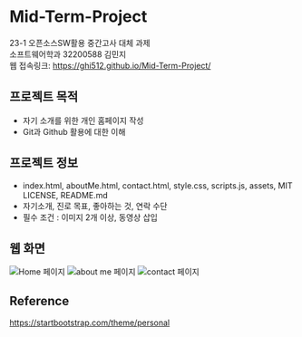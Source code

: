 # Mid-Term-Project
23-1 오픈소스SW활용 중간고사 대체 과제<br>
소프트웨어학과 32200588 김민지<br>
웹 접속링크: https://ghi512.github.io/Mid-Term-Project/

## 프로젝트 목적
* 자기 소개를 위한 개인 홈페이지 작성
* Git과 Github 활용에 대한 이해

## 프로젝트 정보
* index.html, aboutMe.html, contact.html, style.css, scripts.js, assets, MIT LICENSE, README.md
* 자기소개, 진로 목표, 좋아하는 것, 연락 수단
* 필수 조건 : 이미지 2개 이상, 동영상 삽입

## 웹 화면
![Home 페이지](https://user-images.githubusercontent.com/77954741/236665015-f4ed5594-6e78-4946-91cc-6af01997cd44.png)
![about me 페이지](https://user-images.githubusercontent.com/77954741/236665006-89521496-36f4-407f-a5e5-dbaf5b2727ca.png)
![contact 페이지](https://user-images.githubusercontent.com/77954741/236665013-423a615b-0151-45b2-a87a-baac941dcb6e.png)

## Reference
https://startbootstrap.com/theme/personal